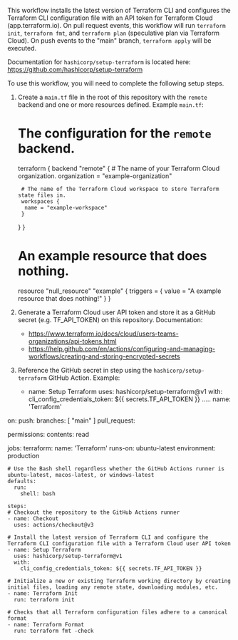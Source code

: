  

 This workflow installs the latest version of Terraform CLI and configures the Terraform CLI configuration file
 with an API token for Terraform Cloud (app.terraform.io). On pull request events, this workflow will run
 `terraform init`, `terraform fmt`, and `terraform plan` (speculative plan via Terraform Cloud). On push events
 to the "main" branch, `terraform apply` will be executed.

 Documentation for `hashicorp/setup-terraform` is located here: https://github.com/hashicorp/setup-terraform

 To use this workflow, you will need to complete the following setup steps.

 1. Create a `main.tf` file in the root of this repository with the `remote` backend and one or more resources defined.
   Example `main.tf`:
     # The configuration for the `remote` backend.
     terraform {
       backend "remote" {
         # The name of your Terraform Cloud organization.
         organization = "example-organization"

         # The name of the Terraform Cloud workspace to store Terraform state files in.
         workspaces {
          name = "example-workspace"
         }
       }
     }

     # An example resource that does nothing.
     resource "null_resource" "example" {
      triggers = {
         value = "A example resource that does nothing!"
       }
     }


 2. Generate a Terraform Cloud user API token and store it as a GitHub secret (e.g. TF_API_TOKEN) on this repository.
   Documentation:
     - https://www.terraform.io/docs/cloud/users-teams-organizations/api-tokens.html
     - https://help.github.com/en/actions/configuring-and-managing-workflows/creating-and-storing-encrypted-secrets

 3. Reference the GitHub secret in step using the `hashicorp/setup-terraform` GitHub Action.
   Example:
     - name: Setup Terraform
       uses: hashicorp/setup-terraform@v1
       with:
         cli_config_credentials_token: ${{ secrets.TF_API_TOKEN }}
.....
name: 'Terraform'

on:
  push:
    branches: [ "main" ]
  pull_request:

permissions:
  contents: read

jobs:
  terraform:
    name: 'Terraform'
    runs-on: ubuntu-latest
    environment: production

    # Use the Bash shell regardless whether the GitHub Actions runner is ubuntu-latest, macos-latest, or windows-latest
    defaults:
      run:
        shell: bash

    steps:
    # Checkout the repository to the GitHub Actions runner
    - name: Checkout
      uses: actions/checkout@v3

    # Install the latest version of Terraform CLI and configure the Terraform CLI configuration file with a Terraform Cloud user API token
    - name: Setup Terraform
      uses: hashicorp/setup-terraform@v1
      with:
        cli_config_credentials_token: ${{ secrets.TF_API_TOKEN }}

    # Initialize a new or existing Terraform working directory by creating initial files, loading any remote state, downloading modules, etc.
    - name: Terraform Init
      run: terraform init

    # Checks that all Terraform configuration files adhere to a canonical format
    - name: Terraform Format
      run: terraform fmt -check

